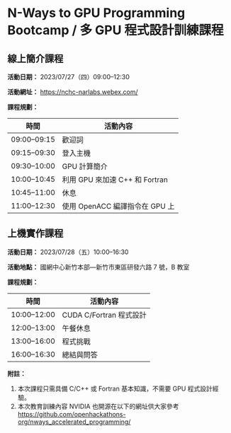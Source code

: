 # N-Ways to GPU Programming Bootcamp / 多 GPU 程式設計訓練課程

## 線上簡介課程

**活動日期：** 2023/07/27（四）09:00&ndash;12:30

**活動網址：** <https://nchc-narlabs.webex.com/>

**課程規劃：**

|     時間     | 活動內容 |
| :----------: | -------- |
| 09:00&ndash;09:15 | 歡迎詞 |
| 09:15&ndash;09:30 | 登入主機 |
| 09:30&ndash;10:00 | GPU 計算簡介 |
| 10:00&ndash;10:45 | 利用 GPU 來加速 C++ 和 Fortran |
| 10:45&ndash;11:00 | 休息 |
| 11:00&ndash;12:30 | 使用 OpenACC 編譯指令在 GPU 上 |

## 上機實作課程

**活動日期：** 2023/07/28（五）10:00&ndash;16:30

**活動地點：** 國網中心新竹本部—新竹市東區研發六路 7 號，B 教室

**課程規劃：**

|     時間     | 活動內容 |
| :----------: | -------- |
| 10:00&ndash;12:00 | CUDA C/Fortran 程式設計 |
| 12:00&ndash;13:00 | 午餐休息 |
| 13:00&ndash;16:00 | 程式挑戰 |
| 16:00&ndash;16:30 | 總結與問答 |

**附註：**
 1. 本次課程只需具備 C/C++ 或 Fortran 基本知識，不需要 GPU 程式設計經驗。
 2. 本次教育訓練內容 NVIDIA 也開源在以下的網址供大家參考\
    <https://github.com/openhackathons-org/nways_accelerated_programming/>

<!--
  vim:ft=markdown et wrap sw=4 sts=4:
  -->
